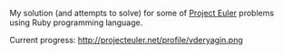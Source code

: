 My solution (and attempts to solve) for some of [Project Euler](http://projecteuler.net) problems using Ruby programming language.

Current progress: http://projecteuler.net/profile/vderyagin.png
